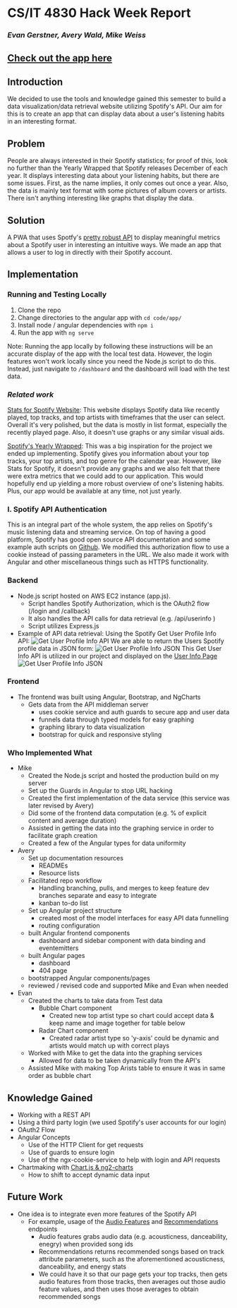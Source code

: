 # CS/IT 4830 Hack Week Report
### *Evan Gerstner, Avery Wald, Mike Weiss*

## [Check out the app here](http://www.mjwcbc.me:8081/)

## Introduction
We decided to use the tools and knowledge gained this semester to build a data visualization/data retrieval website utilizing Spotify's API.  Our aim for this is to create an app that can display data about a user's listening habits in an interesting format.
## Problem
People are always interested in their Spotify statistics; for proof of this, look no further than the Yearly Wrapped that Spotify releases December of each year. It displays interesting data about your listening habits, but there are some issues. First, as the name implies, it only comes out once a year. Also, the data is mainly text format with some pictures of album covers or artists. There isn't anything interesting like graphs that display the data.
## Solution
A PWA that uses Spotfy's [pretty robust API](https://developer.spotify.com/documentation/) to display meaningful metrics about a Spotify user in interesting an intuitive ways. We made an app that allows a user to log in directly with their Spotify account.
## Implementation

### Running and Testing Locally
1. Clone the repo
2. Change directories to the angular app with `cd code/app/`
3. Install node / angular dependencies with `npm i`
4. Run the app with `ng serve`

Note: Running the app locally by following these instructions will be an accurate display of the app with the local test data. However, the login features won't work locally since you need the Node.js script to do this. Instead, just navigate to `/dashboard` and the dashboard will load with the test data.

### *Related work*
[Stats for Spotify Website](https://www.statsforspotify.com/):
This website displays Spotify data like recently played, top tracks, and top artists with timeframes that the user can select.
Overall it's very polished, but the data is mostly in list format, especially the recently played page.
Also, it doesn't use graphs or any similar visual aids.

[Spotify's Yearly Wrapped](https://open.spotify.com/genre/2020-page?locale=en):
This was a big inspiration for the project we ended up implementing. Spotify gives you information about your top tracks, your top artists, and top genre for the calendar year.
However, like Stats for Spotify, it doesn't provide any graphs and we also felt that there were extra metrics that we could add to our application. This would hopefully end up yielding a more robust overview of one's listening habits. Plus, our app would be available at any time, not just yearly.

### I. Spotify API Authentication
This is an integral part of the whole system, the app relies on Spotify's music listening data and streaming service. On top of having a good platform, Spotify has good open source API documentation and some example auth scripts on [Github](https://github.com/spotify/web-api-auth-examples). We modified this authorization flow to use a cookie instead of passing parameters in the URL. We also made it work with Angular and other miscellaneous things such as HTTPS functionality.

### Backend
- Node.js script hosted on AWS EC2 instance (app.js).
    - Script handles Spotify Authorization, which is the OAuth2 flow (/login and /callback)
    - It also handles the API calls for data retrieval (e.g. /api/userinfo )
    - Script utilizes Express.js
- Example of API data retrieval:
Using the Spotify Get User Profile Info API:
![Get User Profile Info API](https://github.com/Mizzou-CSIT4830-CS7830-F20/hackweekprojects-appstronauts/blob/master/screenshots/API_Get_User_Profile.PNG)
We are able to return the Users Spotify profile data in JSON form:
![Get User Profile Info JSON](https://github.com/Mizzou-CSIT4830-CS7830-F20/hackweekprojects-appstronauts/blob/master/screenshots/API_Json_Data.PNG)
This Get User Info API is utilized in our project and displayed on the [User Info Page](https://www.mjwcbc.me:8081/dashboard/user-info)
![Get User Profile Info JSON](https://github.com/Mizzou-CSIT4830-CS7830-F20/hackweekprojects-appstronauts/blob/master/screenshots/API_User_Info_Page.PNG)

### Frontend
- The frontend was built using Angular, Bootstrap, and NgCharts
    - Gets data from the API middleman server
        - uses cookie service and auth guards to secure app and user data
        - funnels data through typed models for easy graphing
        - graphing library to data visualization
        - bootstrap for quick and responsive styling

### Who Implemented What
- Mike
    - Created the Node.js script and hosted the production build on my server
    - Set up the Guards in Angular to stop URL hacking
    - Created the first implementation of the data service (this service was later revised by Avery)
    - Did some of the frontend data computation (e.g. % of explicit content and average duration)
    - Assisted in getting the data into the graphing service in order to facilitate graph creation
    - Created a few of the Angular types for data uniformity
- Avery
    - Set up documentation resources
        - READMEs
        - Resource lists
    - Facilitated repo workflow
        - Handling branching, pulls, and merges to keep feature dev branches separate and easy to integrate
        - kanban to-do list
    - Set up Angular project structure
        - created most of the model interfaces for easy API data funnelling
        - routing configuration
    - built Angular frontend components
        - dashboard and sidebar component with data binding and eventemitters
    - built Angular pages
        - dashboard
        - 404 page
    - bootstrapped Angular components/pages
    - reviewed / revised code and supported Mike and Evan when needed
- Evan
    - Created the charts to take data from Test data
        - Bubble Chart component
            - Created new top artist type so chart could accept data & keep name and image together for table below
        - Radar Chart component
            - Created radar artist type so 'y-axis' could be dynamic and artists would match up with correct plays
    - Worked with Mike to get the data into the graphing services
        - Allowed for data to be taken dynamically from the API's
    - Assisted Mike with making Top Arists table to ensure it was in same order as bubble chart

## Knowledge Gained
- Working with a REST API
- Using a third party login (we used Spotify's user accounts for our login)
- OAuth2 Flow
- Angular Concepts
    - Use of the HTTP Client for get requests
    - Use of guards to ensure login
    - Use of the ngx-cookie-service to help with login and API requests
- Chartmaking with [Chart.js & ng2-charts](https://www.positronx.io/angular-chart-js-tutorial-with-ng2-charts-examples/ )
    - How to shift to accept dynamic data input

## Future Work
- One idea is to integrate even more features of the Spotify API
    - For example, usage of the [Audio Features](https://developer.spotify.com/documentation/web-api/reference/tracks/get-several-audio-features/ ) and [Recommendations](https://developer.spotify.com/documentation/web-api/reference/browse/get-recommendations/ ) endpoints
        - Audio features grabs audio data (e.g. acousticness, danceability, enegry) when provided song ids
        - Recommendations returns recommended songs based on track attribute parameters, such as the aforementioned acousticness, danceability, and energy stats
        - We could have it so that our page gets your top tracks, then gets audio features from those tracks, then averages out those audio feature values, and then uses those averages to obtain recommended songs
